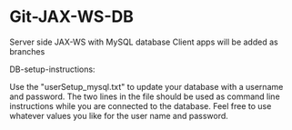 # Git-JAX-WS-DB
Server side JAX-WS with MySQL database Client apps will be added as branches

DB-setup-instructions:

Use the "userSetup_mysql.txt" to update your database with a username and password. The two lines in the file should be used as command line instructions while you are connected to the database. Feel free to use whatever values you like for the user name and password.
